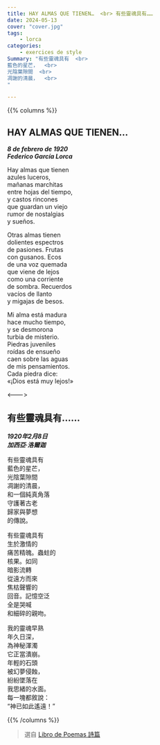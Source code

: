 ```yaml
---
title: HAY ALMAS QUE TIENEN…  <br> 有些靈魂具有……
date: 2024-05-13
cover: "cover.jpg"
tags:
    - lorca
categories:
    - exercices de style
Summary: "有些靈魂具有  <br>
藍色的星芒，  <br>
光陰葉隙間  <br>
凋謝的清晨，  <br>
"

---
```


{{% columns %}}

## HAY ALMAS QUE TIENEN…
***8 de febrero de 1920***  
***Federico García Lorca***

Hay almas que tienen  
azules luceros,  
mañanas marchitas  
entre hojas del tiempo,  
y castos rincones  
que guardan un viejo  
rumor de nostalgias  
y sueños.

Otras almas tienen  
dolientes espectros  
de pasiones. Frutas  
con gusanos. Ecos  
de una voz quemada  
que viene de lejos  
como una corriente  
de sombra. Recuerdos  
vacíos de llanto  
y migajas de besos.

Mi alma está madura  
hace mucho tiempo,  
y se desmorona  
turbia de misterio.  
Piedras juveniles  
roídas de ensueño  
caen sobre las aguas  
de mis pensamientos.  
Cada piedra dice:  
«¡Dios está muy lejos!»

<--->

## 有些靈魂具有……
***1920年2月8日***  
***加西亞·洛爾迦***

有些靈魂具有  
藍色的星芒，  
光陰葉隙間  
凋謝的清晨，  
和一個純真角落  
守護著古老  
歸家與夢想  
的傳說。

有些靈魂具有  
生於激情的  
痛苦精魄。蟲蛀的  
核果。如同  
暗影流轉  
從遠方而來  
焦枯聲響的  
回音。記憶空泛  
全是哭喊  
和細碎的親吻。

我的靈魂早熟  
年久日深，  
為神秘渾濁  
它正當潰崩。  
年輕的石頭  
被幻夢侵蝕，  
紛紛墜落在  
我思緒的水面。  
每一塊都敘說：  
“神已如此遙遠！”

{{% /columns %}}


> 選自 [Libro de Poemas 詩篇](../../shelves/libro-de-poemas) 